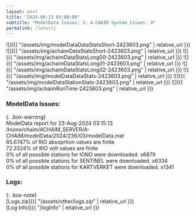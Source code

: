 ```yaml
---
layout: post
title: "2024-08-23 03:00:00"
subtitle: "ModelData Issues: 5; A-CHAIM System Issues: 0"
permalink: /latest/
---
```


![]({{ "/assets/img/modelDataDataStatsShort-2423603.png" | relative_url }})
![]({{ "/assets/img/achaimDataStatsShort-2423603.png" | relative_url }})
![]({{ "/assets/img/achaimDataStatsLong00-2423603.png" | relative_url }})
![]({{ "/assets/img/achaimDataStatsLong01-2423603.png" | relative_url }})
![]({{ "/assets/img/achaimDataStatsLong02-2423603.png" | relative_url }})
![]({{ "/assets/img/modelDataDataStats-2423603.png" | relative_url }})
![]({{ "/assets/img/modelDataStationStats-2423603.png" | relative_url }})
![]({{ "/assets/img/achaimRunTime-2423603.png" | relative_url }})


### ModelData Issues:  
  
{: .box-warning}  
 ModelData report for 23-Aug-2024 03:15:13   
 /home/chaim/ACHAIM_SERVER/A-CHAIM/modelData/2024/236/03/modelData.mat   
 65.6747% of RIO absoprtion values are finite   
 72.3324% of RIO volt values are finite   
 0% of all possible stations for IONO were downloaded. x6879   
 0% of all possible stations for SENTINEL were downloaded. x6334   
 0% of all possible stations for KARTVERKET were downloaded. x1341   
  


### Logs:  
  
{: .box-note}  
[Logs.zip]({{ "/assets/other/logs.zip" | relative_url }})  
[Log Info]({{ "/logInfo" | relative_url }})  
